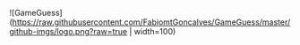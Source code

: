 ![GameGuess](https://raw.githubusercontent.com/FabiomtGoncalves/GameGuess/master/github-imgs/logo.png?raw=true | width=100)  
